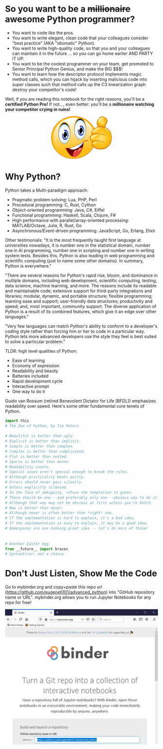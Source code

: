 # So you want to be a ~~millionaire~~ awesome Python programmer? 

* You want to code like the pros.
* You want to write elegant, clean code that your colleagues consider "best practice" (AKA "idiomatic" Python).
* You want to write high-quality code, so that you and your colleagues can maintain it in the future ... so you can go home earlier AND PARTY IT UP.
* You  want to be the coolest programmer on your team, get promoted to Senior Principal Python Genius, and make the BIG $$$!
* You want to learn how the descriptor protocol implements magic method calls, which you can hijack by inserting malicious code into super classes such that method calls up the C3 linearization graph destroy your competitor's code! 

Well, if you are reading this notebook for the right reasons, you'll be a __certified Python Pro!__ If not..., even better: you'll be a __millionaire  watching your competitor crying in ruins!__
<p align="center"><img src="images/thumbs-up.png" width="200" alt="thank goodness it's not Evil Ernie's Smiley"></p>

# Why Python?
Python takes a Multi-paradigm approach:
* Pragmatic problem solving: Lua, PHP, Perl
* Procedural programming: C, Rust, Cython
* Object-oriented programming: Java, C#, Eiffel
* Functional programming: Haskell, Scala, Clojure, F#
* High performance with parallel/array-oriented processing: MATLAB/Octave, Julia, R, Rust, Go
* Asynchronous/Event-driven programming: JavaScript, Go, Erlang, Elixir



Other testimonials:
"It is the most frequently taught first language at universities nowadays, it is number one in the statistical domain, number one in AI programming, number one in scripting and number one in writing system tests. Besides this, Python is also leading in web programming and scientific computing (just to name some other domains). In summary, Python is everywhere." <br>  

"There are several reasons for Python's rapid rise, bloom, and dominance in multiple domains, including web development, scientific computing, testing, data science, machine learning, and more. The reasons include its readable and maintainable code; extensive support for third-party integrations and libraries; modular, dynamic, and portable structure; flexible programming; learning ease and support; user-friendly data structures; productivity and speed; and, most important, community support. The diverse application of Python is a result of its combined features, which give it an edge over other languages." <br>  

"Very few languages can match Python's ability to conform to a developer's coding style rather than forcing him or her to code in a particular way. Python lets more advanced developers use the style they feel is best suited to solve a particular problem." <br>  

TLDR: high level qualities of Python:  
* Ease of learning  
* Economy of expression  
* Readability and beauty  
* Batteries included  
* Rapid development cycle  
* Interactive prompt  
* One way to do it  


Guido van Rossum (retired Benevolent Dictator for Life [BFDL]) emphasizes readability over speed. Here's some other fundamental core tenets of Python.  
```python
import this
# The Zen of Python, by Tim Peters

# Beautiful is better than ugly.
# Explicit is better than implicit.
# Simple is better than complex.
# Complex is better than complicated.
# Flat is better than nested.
# Sparse is better than dense.
# Readability counts.
# Special cases aren't special enough to break the rules.
# Although practicality beats purity.
# Errors should never pass silently.
# Unless explicitly silenced.
# In the face of ambiguity, refuse the temptation to guess.
# There should be one-- and preferably only one --obvious way to do it.
# Although that way may not be obvious at first unless you're Dutch.
# Now is better than never.
# Although never is often better than *right* now.
# If the implementation is hard to explain, it's a bad idea.
# If the implementation is easy to explain, it may be a good idea.
# Namespaces are one honking great idea -- let's do more of those!


# Another Easter egg
from __future__ import braces
# SyntaxError: not a chance
```



# Don't Just Listen, Show Me the Code
Go to mybinder.org and copy+paste this repo url (https://github.com/eugeneh101/advanced_python) into "GitHub repository name or URL". mybinder.org allows you to run Jupyter Notebooks for any repo for free!
<p align="center"><img src="images/mybinder_instruction.jpg" width="800" alt="free software!"></p>